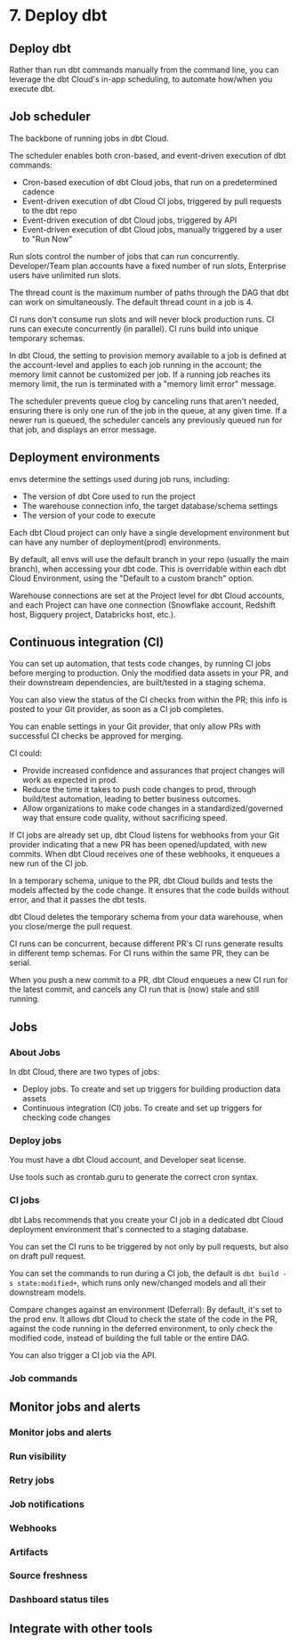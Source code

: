 # 7. Deploy dbt
## Deploy dbt
Rather than run dbt commands manually from the command line, you can leverage the dbt Cloud's in-app scheduling, to automate how/when you execute dbt.

## Job scheduler
The backbone of running jobs in dbt Cloud. 

The scheduler enables both cron-based, and event-driven execution of dbt commands:
- Cron-based execution of dbt Cloud jobs, that run on a predetermined cadence
- Event-driven execution of dbt Cloud CI jobs, triggered by pull requests to the dbt repo
- Event-driven execution of dbt Cloud jobs, triggered by API
- Event-driven execution of dbt Cloud jobs, manually triggered by a user to "Run Now"

Run slots control the number of jobs that can run concurrently. Developer/Team plan accounts have a fixed number of run slots, Enterprise users have unlimited run slots.

The thread count is the maximum number of paths through the DAG that dbt can work on simultaneously. The default thread count in a job is 4.

CI runs don't consume run slots and will never block production runs. CI runs can execute concurrently (in parallel). CI runs build into unique temporary schemas. 

In dbt Cloud, the setting to provision memory available to a job is defined at the account-level and applies to each job running in the account; the memory limit cannot be customized per job. If a running job reaches its memory limit, the run is terminated with a "memory limit error" message.

The scheduler prevents queue clog by canceling runs that aren't needed, ensuring there is only one run of the job in the queue, at any given time. If a newer run is queued, the scheduler cancels any previously queued run for that job, and displays an error message.

## Deployment environments
envs determine the settings used during job runs, including:
- The version of dbt Core used to run the project
- The warehouse connection info, the target database/schema settings
- The version of your code to execute

Each dbt Cloud project can only have a single development environment but can have any number of deployment(prod) environments.

By default, all envs will use the default branch in your repo (usually the main branch), when accessing your dbt code. This is overridable within each dbt Cloud Environment, using the "Default to a custom branch" option.

Warehouse connections are set at the Project level for dbt Cloud accounts, and each Project can have one connection (Snowflake account, Redshift host, Bigquery project, Databricks host, etc.).

## Continuous integration (CI)
You can set up automation, that tests code changes, by running CI jobs before merging to production. Only the modified data assets in your PR, and their downstream dependencies, are built/tested in a staging schema. 

You can also view the status of the CI checks from within the PR; this info is posted to your Git provider, as soon as a CI job completes. 

You can enable settings in your Git provider, that only allow PRs with successful CI checks be approved for merging.

CI could:
- Provide increased confidence and assurances that project changes will work as expected in prod.
- Reduce the time it takes to push code changes to prod, through build/test automation, leading to better business outcomes.
- Allow organizations to make code changes in a standardized/governed way that ensure code quality, without sacrificing speed.

If CI jobs are already set up, dbt Cloud listens for webhooks from your Git provider indicating that a new PR has been opened/updated, with new commits. When dbt Cloud receives one of these webhooks, it enqueues a new run of the CI job.

In a temporary schema, unique to the PR, dbt Cloud builds and tests the models affected by the code change. It ensures that the code builds without error, and that it passes the dbt tests.

dbt Cloud deletes the temporary schema from your data warehouse, when you close/merge the pull request. 

CI runs can be concurrent, because different PR's CI runs generate results in different temp schemas. For CI runs within the same PR, they can be serial. 

When you push a new commit to a PR, dbt Cloud enqueues a new CI run for the latest commit, and cancels any CI run that is (now) stale and still running. 

## Jobs
### About Jobs
In dbt Cloud, there are two types of jobs:
- Deploy jobs. To create and set up triggers for building production data assets
- Continuous integration (CI) jobs. To create and set up triggers for checking code changes

### Deploy jobs
You must have a dbt Cloud account, and Developer seat license. 

Use tools such as crontab.guru to generate the correct cron syntax. 

### CI jobs
dbt Labs recommends that you create your CI job in a dedicated dbt Cloud deployment environment that's connected to a staging database. 

You can set the CI runs to be triggered by not only by pull requests, but also on draft pull request. 

You can set the commands to run during a CI job, the default is `dbt build -s state:modified+`, which runs only new/changed models and all their downstream models. 

Compare changes against an environment (Deferral): By default, it's set to the prod env. It allows dbt Cloud to check the state of the code in the PR, against the code running in the deferred environment, to only check the modified code, instead of building the full table or the entire DAG.

You can also trigger a CI job via the API. 

### Job commands








## Monitor jobs and alerts

### Monitor jobs and alerts

### Run visibility

### Retry jobs

### Job notifications

### Webhooks

### Artifacts

### Source freshness

### Dashboard status tiles

## Integrate with other tools































